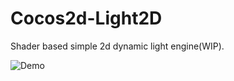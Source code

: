 # Cocos2d-Light2D
Shader based simple 2d dynamic light engine(WIP).

![Demo](https://github.com/zerodarkzone/Cocos2d-Light2D/blob/master/test.gif "demo shadow")

